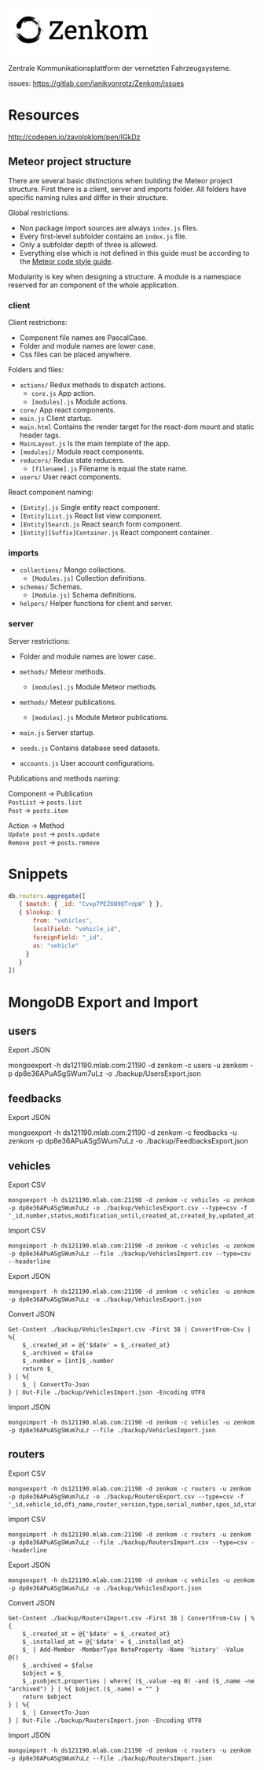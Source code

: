 ![Zenkom](public/logo2.png)

Zentrale Kommunikationsplattform der vernetzten Fahrzeugsysteme.

issues: https://gitlab.com/janikvonrotz/Zenkom/issues

# Resources

http://codepen.io/zavoloklom/pen/IGkDz

## Meteor project structure

There are several basic distinctions when building the Meteor project structure. First there is a client, server and imports folder. All folders have specific naming rules and differ in their structure.

Global restrictions:

* Non package import sources are always `index.js` files.
* Every first-level subfolder contains an `index.js` file.
* Only a subfolder depth of three is allowed.
* Everything else which is not defined in this guide must be according to the [Meteor code style guide]( https://guide.meteor.com/code-style.html).

Modularity is key when designing a structure. A module is a namespace reserved for an component of the whole application.

### client

Client restrictions:

* Component file names are PascalCase.
* Folder and module names are lower case.
* Css files can be placed anywhere.

Folders and files:

* `actions/` Redux methods to dispatch actions.
  * `core.js` App action.
  * `[modules].js` Module actions.
* `core/` App react components.
* `main.js` Client startup.
* `main.html` Contains the render target for the react-dom mount and static header tags.
* `MainLayout.js` Is the main template of the app.
* `[modules]/` Module react components.
* `reducers/` Redux state reducers.
  * `[filename].js` Filename is equal the state name.
* `users/` User react components.

React component naming:

* `[Entity].js` Single entity react component.
* `[Entity]List.js` React list view component.
* `[Entity]Search.js` React search form component.
* `[Entity][Suffix]Container.js` React component container.

### imports

* `collections/` Mongo collections.
  * `[Modules.js]` Collection definitions.
* `schemas/` Schemas.
  * `[Module.js]` Schema definitions.
* `helpers/` Helper functions for client and server.

### server

Server restrictions:

* Folder and module names are lower case.

* `methods/` Meteor methods.
  * `[modules].js` Module Meteor methods.
* `methods/` Meteor publications.
  * `[modules].js` Module Meteor publications.
* `main.js` Server startup.
* `seeds.js` Contains database seed datasets.
* `accounts.js` User account configurations.

Publications and methods naming:

Component -> Publication  
`PostList` -> `posts.list`  
`Post` -> `posts.item`  

Action -> Method  
`Update post` -> `posts.update`  
`Remove post` -> `posts.remove`

# Snippets

```js
db.routers.aggregate([
   { $match: { _id: "Cvvp7PEZ6N9QTrdpW" } },
   { $lookup: {
       from: "vehicles",
       localField: "vehicle_id",
       foreignField: "_id",
       as: "vehicle"
     }
   }
])
```

# MongoDB Export and Import

## users

Export JSON

  mongoexport -h ds121190.mlab.com:21190 -d zenkom -c users -u zenkom -p dp8e36APuASgSWum7uLz -o ./backup/UsersExport.json

## feedbacks

Export JSON

  mongoexport -h ds121190.mlab.com:21190 -d zenkom -c feedbacks -u zenkom -p dp8e36APuASgSWum7uLz -o ./backup/FeedbacksExport.json

## vehicles

Export CSV

    mongoexport -h ds121190.mlab.com:21190 -d zenkom -c vehicles -u zenkom -p dp8e36APuASgSWum7uLz -o ./backup/VehiclesExport.csv --type=csv -f '_id,number,status,modification_until,created_at,created_by,updated_at,updated_by'

Import CSV

    mongoimport -h ds121190.mlab.com:21190 -d zenkom -c vehicles -u zenkom -p dp8e36APuASgSWum7uLz --file ./backup/VehiclesImport.csv --type=csv --headerline

Export JSON

    mongoexport -h ds121190.mlab.com:21190 -d zenkom -c vehicles -u zenkom -p dp8e36APuASgSWum7uLz -o ./backup/VehiclesExport.json

Convert JSON

    Get-Content ./backup/VehiclesImport.csv -First 38 | ConvertFrom-Csv | %{
        $_.created_at = @{'$date' = $_.created_at}
        $_.archived = $false
        $_.number = [int]$_.number
        return $_
    } | %{
        $_ | ConvertTo-Json
    } | Out-File ./backup/VehiclesImport.json -Encoding UTF8

Import JSON

    mongoimport -h ds121190.mlab.com:21190 -d zenkom -c vehicles -u zenkom -p dp8e36APuASgSWum7uLz --file ./backup/VehiclesImport.json

## routers

Export CSV

    mongoexport -h ds121190.mlab.com:21190 -d zenkom -c routers -u zenkom -p dp8e36APuASgSWum7uLz -o ./backup/RoutersExport.csv --type=csv -f '_id,vehicle_id,dfi_name,router_version,type,serial_number,spos_id,status,ip_router,ip_cashbox,sim1,sim2,sim_itt,phone1,phone2,phone_itt,profile,notes,transport_company,installed_at,created_at,created_by,updated_at,updated_by,archived'

Import CSV

    mongoimport -h ds121190.mlab.com:21190 -d zenkom -c routers -u zenkom -p dp8e36APuASgSWum7uLz --file ./backup/RoutersImport.csv --type=csv --headerline

Export JSON

    mongoexport -h ds121190.mlab.com:21190 -d zenkom -c vehicles -u zenkom -p dp8e36APuASgSWum7uLz -o ./backup/VehiclesExport.json

Convert JSON

    Get-Content ./backup/RoutersImport.csv -First 38 | ConvertFrom-Csv | %{
        $_.created_at = @{'$date' = $_.created_at}
        $_.installed_at = @{'$date' = $_.installed_at}
        $_ | Add-Member -MemberType NoteProperty -Name 'history' -Value @()   
        $_.archived = $false
        $object = $_
        $_.psobject.properties | where{ ($_.value -eq 0) -and ($_.name -ne "archived") } | %{ $object.($_.name) = "" }
        return $object
    } | %{
        $_ | ConvertTo-Json
    } | Out-File ./backup/RoutersImport.json -Encoding UTF8

Import JSON

    mongoimport -h ds121190.mlab.com:21190 -d zenkom -c routers -u zenkom -p dp8e36APuASgSWum7uLz --file ./backup/RoutersImport.json
